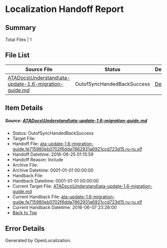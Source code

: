 # <a name='report-top'></a> Localization Handoff Report

## Summary
 Total Files | 1

## File List
 Source File | Status | Details 
 ----------- | ------ | ------- 
 [ATADocs\Understand\ata-update-1.6-migration-guide.md](https://github.com/Microsoft/ATADocs-pr/blob/4e567f7a1890ae9365c45af45ebb86f59884ed5f/ATADocs/Understand/ata-update-1.6-migration-guide.md) | OutofSyncHandedBackSuccess | [Details](#cef84b3fc6189b49a57a4b24308dff8fa24e707e425)

## Item Details
##### <a name='cef84b3fc6189b49a57a4b24308dff8fa24e707e425'></a> Source: [ATADocs\Understand\ata-update-1.6-migration-guide.md](https://github.com/Microsoft/ATADocs-pr/blob/4e567f7a1890ae9365c45af45ebb86f59884ed5f/ATADocs/Understand/ata-update-1.6-migration-guide.md)
* Status: OutofSyncHandedBackSuccess
* Target File: 
* Handoff File: [ata-update-1.6-migration-guide.fe715980eb0702f6dda7862931a6921ccd723d15.ru-ru.xlf](https://github.com/Microsoft/EM.handoff/blob/31864102d3fe07de831b8ea5ca68562f56de2552/ol-handoff/Microsoft/ATADocs-pr.ru-ru/master/ata-update-1.6-migration-guide.fe715980eb0702f6dda7862931a6921ccd723d15.ru-ru.xlf)
* Handoff Datetime: 2016-06-25 01:15:59
* Handoff Reason: Include
* Archive File: 
* Archive Datetime: 0001-01-01 00:00:00
* Handback File: 
* Handback Datetime: 0001-01-01 00:00:00
* Current Target File: [ATADocs\Understand\ata-update-1.6-migration-guide.md](https://github.com/Microsoft/ATADocs-pr.ru-ru/blob/3a3a2ca429d7f0e1965a2344c0ffe7e0db28cf44/ATADocs/Understand/ata-update-1.6-migration-guide.md)
* Current Handback File: [ata-update-1.6-migration-guide.fe715980eb0702f6dda7862931a6921ccd723d15.ru-ru.xlf](https://github.com/Microsoft/EM.handback/blob/4d1b9efd92dc82143e87cb0c4ed6bfb7018e689c/ol-handback/Microsoft/ATADocs-pr.ru-ru/master/ata-update-1.6-migration-guide.fe715980eb0702f6dda7862931a6921ccd723d15.ru-ru.xlf)
* Current Handback Datetime: 2016-06-07 23:26:00
* [Back to Top](#report-top)


## Error Details

Generated by OpenLocalization.
